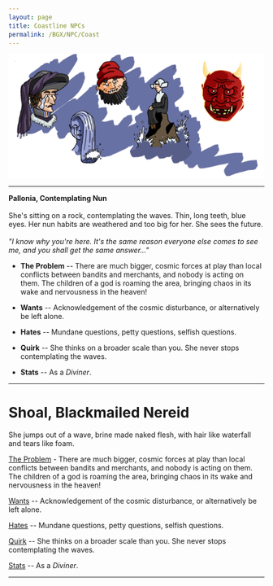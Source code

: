 ```yaml
---
layout: page
title: Coastline NPCs
permalink: /BGX/NPC/Coast
---
```


<img src="/images/NPC_Coast.png" alt="Coast NPC">

---

<span class="NPC"> **Pallonia, Contemplating Nun**<br><br>She's sitting on a rock, contemplating the waves. Thin, long teeth, blue eyes. Her nun habits are weathered and too big for her. She sees the future.<br><br>*"I know why you're here. It's the same reason everyone else comes to see me, and you shall get the same answer..."*</span>

- **The Problem** -- There are much bigger, cosmic forces at play than local conflicts between bandits and merchants, and nobody is acting on them. The children of a god is roaming the area, bringing chaos in its wake and nervousness in the heaven!

- **Wants** -- Acknowledgement of the cosmic disturbance, or alternatively be left alone.

- **Hates** -- Mundane questions, petty questions, selfish questions.

- **Quirk** -- She thinks on a broader scale than you. She never stops contemplating the waves.

- **Stats** -- As a *Diviner*.

---

# Shoal, Blackmailed Nereid
<span class="alchemy">She jumps out of a wave, brine made naked flesh, with hair like waterfall and tears like foam. 

<ins>The Problem</ins> - There are much bigger, cosmic forces at play than local conflicts between bandits and merchants, and nobody is acting on them. The children of a god is roaming the area, bringing chaos in its wake and nervousness in the heaven!

<ins>Wants</ins> -- Acknowledgement of the cosmic disturbance, or alternatively be left alone.

<ins>Hates</ins> -- Mundane questions, petty questions, selfish questions.

<ins>Quirk</ins> -- She thinks on a broader scale than you. She never stops contemplating the waves.

<ins>Stats</ins> -- As a *Diviner*.

---
